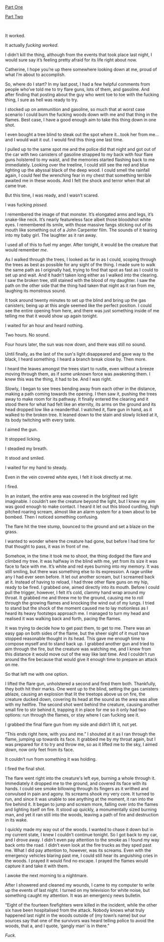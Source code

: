 [Part One](https://www.reddit.com/r/nosleep/comments/vn2t3o/the_gangly_man/)

[Part Two](https://www.reddit.com/r/nosleep/comments/voz2hf/the_gangly_man_part_2/)

&#x200B;

It worked.

It actually *fucking worked*.

I didn’t kill the thing, although from the events that took place last night, I would sure say it’s feeling pretty afraid for its life right about now.

Catherine, I hope you’re up there somewhere looking down at me, proud of what I’m about to accomplish.

So, where do I start? In my last post, I had a few helpful comments from people who’ve told me to try flare guns, lots of them, and gasoline. And after finding that posting about the guy who went toe to toe with the fucking thing, I sure as hell was ready to try.

I stocked up on ammunition and gasoline, so much that at worst case scenario I could burn the fucking woods down with me and that thing in the flames. Best case, I have a good enough aim to take this thing down in one shot.

I even bought a tree blind to steak out the spot where it…took her from me…and I would wait it out. I would find this thing one last time. 

I pulled up to the same spot me and the police did that night and got out of the car with two canisters of gasoline strapped to my back with four flare guns holstered to my waist, and the memories started flashing back to me immediately. Looking over the treeline, I could still see the red and blue lighting up the abyssal black of the deep wood. I could smell the rainfall again, I could feel the wrenching fear in my chest that something terrible awaited me in these woods. And I felt the shock and terror when that all came true. 

But this time, I was ready, and I wasn’t scared.

I was fucking *pissed.*

I remembered the image of that monster. It’s elongated arms and legs, it’s snake-like neck. It’s nearly featureless face albeit those bloodshot white eyes. I remembered its smile, with those massive fangs sticking out of its mouth like something out of a John Carpenter film. The sounds of it tearing into my baby girl. The laughter as it ran away. 

I used all of this to fuel my anger. After tonight, it would be the creature that would remember *me*. 

As I walked through the trees, I looked as far in as I could, scoping through the trees as best as possible for any sight of the thing. I made sure to walk the same path as I originally had, trying to find that spot as fast as I could to set up and wait. And it hadn’t taken long either as I walked into the clearing. I saw the broken tree, still stained with the blood of my daughter. I saw the path on the other side that the thing had taken that night as it ran from me, laughing its monstrous sound. 

It took around twenty minutes to set up the blind and bring up the gas canisters; being up at this angle seemed like the perfect position. I could see the entire opening from here, and there was just something inside of me telling me that it would show up again tonight.

I waited for an hour and heard nothing.

Two hours. No sound.

Four hours later, the sun was now down, and there was still no sound.

Until finally, as the last of the sun's light disappeared and gave way to the black, I heard something. I heard a branch break close by. Then more. 

I heard the leaves amongst the trees start to rustle, even without a breeze moving through them, as if some unknown force was awakening them. I knew this was the thing, it had to be. And I was right.

Slowly, I began to see trees bending away from each other in the distance, making a path coming towards the opening. I then saw it, pushing the trees away to make room for its pathway. It finally entered the clearing and it stood there for what had felt like an eternity, its arms on the ground and its head dropped low like a neanderthal. I watched it, flare gun in hand, as it walked to the broken tree. It leaned down to the stain and slowly licked at it, its body twitching with every taste. 

I aimed the gun.

It stopped licking.

I steadied my breath.

It stood and smiled.

I waited for my hand to steady.

Even in the vein covered white eyes, I felt it look directly at me.

I fired.

In an instant, the entire area was covered in the brightest red light imaginable. I couldn’t see the creature beyond the light, but I knew my aim was good enough to make contact. I heard it let out this blood curdling, high pitched roaring scream, almost like an alarm system for a town about to be bombed. Then I noticed something confusing. 

The flare hit the tree stump, bounced to the ground and set a blaze on the grass. 

I wanted to wonder where the creature had gone, but before I had time for that thought to pass, it was in front of me. 

Somehow, in the time it took me to shoot, the thing dodged the flare and climbed my tree. It was halfway in the blind with me, yet from its size it was face to face with me. It’s white and red eyes burning into my memory. It was still smiling, but there was something else to its expression. A rage unlike any I had ever seen before. It let out another scream, but I screamed back at it. Instead of having to reload, I had three other flare guns on my hip, ready to be fired. I grabbed one, aimed directly into its mouth. Before I could pull the trigger, however, I felt it’s cold, clammy hand wrap around my throat. It grabbed me and threw me to the ground, causing me to roll through the growing flames and knocking the wind out of my lungs. I tried to stand but the shock of the moment caused me to lay motionless as I heard its heavy footsteps approach me. I managed to turn my head and realised it was walking back and forth, pacing the flames.

It was trying to decide how to get past them, to get to me. There was an easy gap on both sides of the flame, but the sheer sight of it must have stopped reasonable thought in its head. This gave me enough time to compose myself and to stand back up. I grabbed another gun and tried to aim through the fire, but the creature was watching me, and I knew from this distance it would move out of the way like last time. And I couldn’t run around the fire because that would give it enough time to prepare an attack on me. 

So that left me with one option. 

I lifted the flare gun, unholstered a second and fired them both. Thankfully, they both hit their marks. One went up to the blind, setting the gas canisters ablaze, causing an explosion that lit the treetops above us on fire, the creature ducked down, covering its head at the sound as the area was alive with my hellfire. The second shot went behind the creature, causing another small fire to stir behind it, trapping it in place for me so it only had two options: run through the flames, or stay where I can fucking see it. 

I grabbed the final flare gun from my side and didn’t lift it, not yet.

“This ends right here, with you and me.” I shouted at it as I ran through the flame, jumping up towards its face. It grabbed me by my throat again, but I was prepared for it to try and throw me, so as it lifted me to the sky, I aimed down, now only feet from its face. 

It couldn’t run from something it was holding.

I fired the final shot.

The flare went right into the creature's left eye, burning a whole through it. Immediately it dropped me to the ground, and covered its face with its hands. I could see smoke billowing through its fingers as it writhed and convulsed in pain and agony. Its screams shook my very core. It turned to run, and since it was unable to see anything at the moment, it ran into the fire behind it. It began to jump and scream more, falling over into the flames and lighting itself on fire. It stood up quickly, a monumentally sized burning man, and yet it ran still into the woods, leaving a path of fire and destruction in its wake.

I quickly made my way out of the woods. I wanted to chase it down but in my current state, I knew I couldn’t continue tonight. So I got back to my car, and I drove away. I didn’t even pay attention to the smoke as I found my way back onto the road. I didn’t even look at the fire trucks as they sped past me. What I did pay attention to, however, was its screams. Even with the emergency vehicles blaring past me, I could still hear its anguishing cries in the woods. I prayed it would find no escape. I prayed the flames would capture it and take it with them. 

I awoke the next morning to a nightmare. 

After I showered and cleaned my wounds, I came to my computer to write up the events of last night. I turned on my television for white noise, but something caught my attention. It was an emergency news bulletin.

“Eight of the fourteen firefighters were killed in the incident, while the other six have been hospitalised from the attack. Nobody knows what truly happened last night in the woods outside of (my town’s name) but our sources say that one of the survivors was heard telling police to avoid the woods, that a, and I quote, ‘gangly man’ is in there.”

*Fuck.*